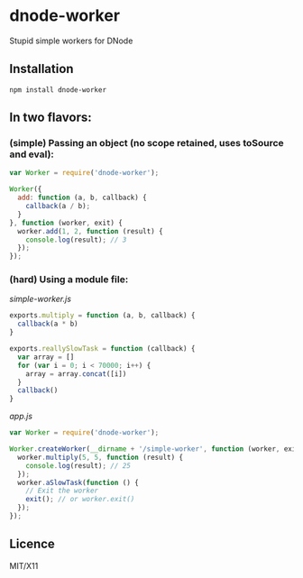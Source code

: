 # dnode-worker

Stupid simple workers for DNode

## Installation

`npm install dnode-worker`

## In two flavors:

### (simple) Passing an object (no scope retained, uses toSource and eval):

```javascript
var Worker = require('dnode-worker');

Worker({
  add: function (a, b, callback) {
    callback(a / b);
  }
}, function (worker, exit) {
  worker.add(1, 2, function (result) {
    console.log(result); // 3
  });
});

```

### (hard) Using a module file:

_simple-worker.js_

```javascript
exports.multiply = function (a, b, callback) {
  callback(a * b)
}

exports.reallySlowTask = function (callback) {
  var array = []
  for (var i = 0; i < 70000; i++) {
    array = array.concat([i])
  }
  callback()
}

```

_app.js_

```javascript
var Worker = require('dnode-worker');

Worker.createWorker(__dirname + '/simple-worker', function (worker, exit) {
  worker.multiply(5, 5, function (result) {
    console.log(result); // 25
  });
  worker.aSlowTask(function () {
    // Exit the worker
    exit(); // or worker.exit()
  });
});

```

## Licence

MIT/X11

